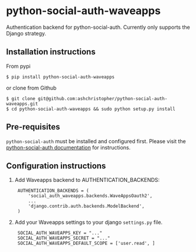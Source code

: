 python-social-auth-waveapps
===========================

Authentication backend for python-social-auth. Currently only supports the Django strategy.

## Installation instructions

From pypi

    $ pip install python-social-auth-waveapps

or clone from Github

    $ git clone git@github.com:ashchristopher/python-social-auth-waveapps.git
    $ cd python-social-auth-waveapps && sudo python setup.py install

## Pre-requisites

`python-social-auth` must be installed and configured first. Please visit the
[python-social-auth documentation](http://psa.matiasaguirre.net/docs/) for instructions.


## Configuration instructions

1. Add Waveapps backend to AUTHENTICATION_BACKENDS:

        AUTHENTICATION_BACKENDS = (
            'social_auth_waveapps.backends.WaveAppsOauth2',
            ...
            'django.contrib.auth.backends.ModelBackend',
        )

2. Add your Waveapps settings to your django `settings.py` file.

        SOCIAL_AUTH_WAVEAPPS_KEY = "..."
        SOCIAL_AUTH_WAVEAPPS_SECRET = "..."
        SOCIAL_AUTH_WAVEAPPS_DEFAULT_SCOPE = ['user.read', ]
